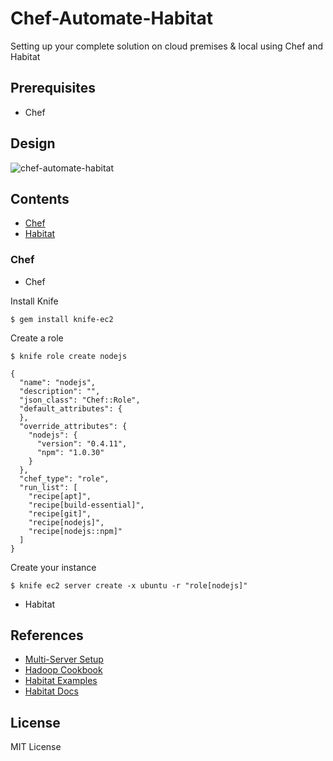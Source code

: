 # Chef-Automate-Habitat
Setting up your complete solution on cloud premises & local using Chef and Habitat

## Prerequisites

* Chef

## Design

![chef-automate-habitat](https://user-images.githubusercontent.com/8342133/34904310-62fdd600-f869-11e7-8aa9-f9da60a268da.png)

## Contents
* [Chef](#chef)
* [Habitat](#habitat)

### Chef
* Chef

Install Knife 

````
$ gem install knife-ec2
````

Create a role
````
$ knife role create nodejs
````

````
{
  "name": "nodejs",
  "description": "",
  "json_class": "Chef::Role",
  "default_attributes": {
  },
  "override_attributes": {
    "nodejs": {
      "version": "0.4.11",
      "npm": "1.0.30"
    }
  },
  "chef_type": "role",
  "run_list": [
    "recipe[apt]",
    "recipe[build-essential]",
    "recipe[git]",
    "recipe[nodejs]",
    "recipe[nodejs::npm]"
  ]
}
````

Create your instance

````
$ knife ec2 server create -x ubuntu -r "role[nodejs]"
````

* Habitat

## References

* [Multi-Server Setup](https://github.com/dwatrous/hadoop-multi-server-ansible)
* [Hadoop Cookbook](https://github.com/caskdata/hadoop_cookbook/blob/master/recipes/)
* [Habitat Examples](https://github.com/habitat-sh/habitat-example-plans)
* [Habitat Docs](https://www.habitat.sh/docs/developing-packages/)

## License

MIT License
